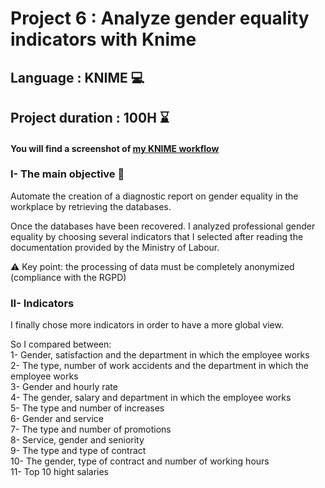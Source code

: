 # Project 6 : Analyze gender equality indicators with Knime
## Language : KNIME 💻
## Project duration : 100H ⌛
#### You will find a screenshot of [my KNIME workflow](https://github.com/AMLaura/Data_Portfolio/blob/main/Project%206%20-%20Analyze%20gender%20equality%20indicators%20with%20Knime/Workflow_KNIME_Capture.jpeg)

### I- The main objective 🎯

Automate the creation of a diagnostic report on gender equality in the workplace by retrieving the databases.

Once the databases have been recovered. 
I analyzed professional gender equality by choosing several indicators that I selected after reading the documentation provided by the Ministry of Labour.

⚠️ Key point: the processing of data must be completely anonymized (compliance with the RGPD)

### II- Indicators

I finally chose more indicators in order to have a more global view.

So I compared between:
<br/> 1- Gender, satisfaction and the department in which the employee works
<br/> 2- The type, number of work accidents and the department in which the employee works
<br/> 3- Gender and hourly rate
<br/> 4- The gender, salary and department in which the employee works
<br/> 5- The type and number of increases
<br/> 6- Gender and service
<br/> 7- The type and number of promotions
<br/> 8- Service, gender and seniority
<br/> 9- The type and type of contract
<br/> 10- The gender, type of contract and number of working hours
<br/> 11- Top 10 hight salaries
